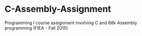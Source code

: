 # C-Assembly-Assignment
Programming I course assignment involving C and 68k Assembly programming (FIEA - Fall 2015)
